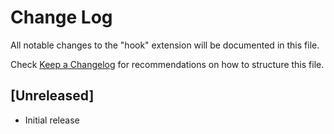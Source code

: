 # Change Log
All notable changes to the "hook" extension will be documented in this file.

Check [Keep a Changelog](http://keepachangelog.com/) for recommendations on how to structure this file.

## [Unreleased]
- Initial release
